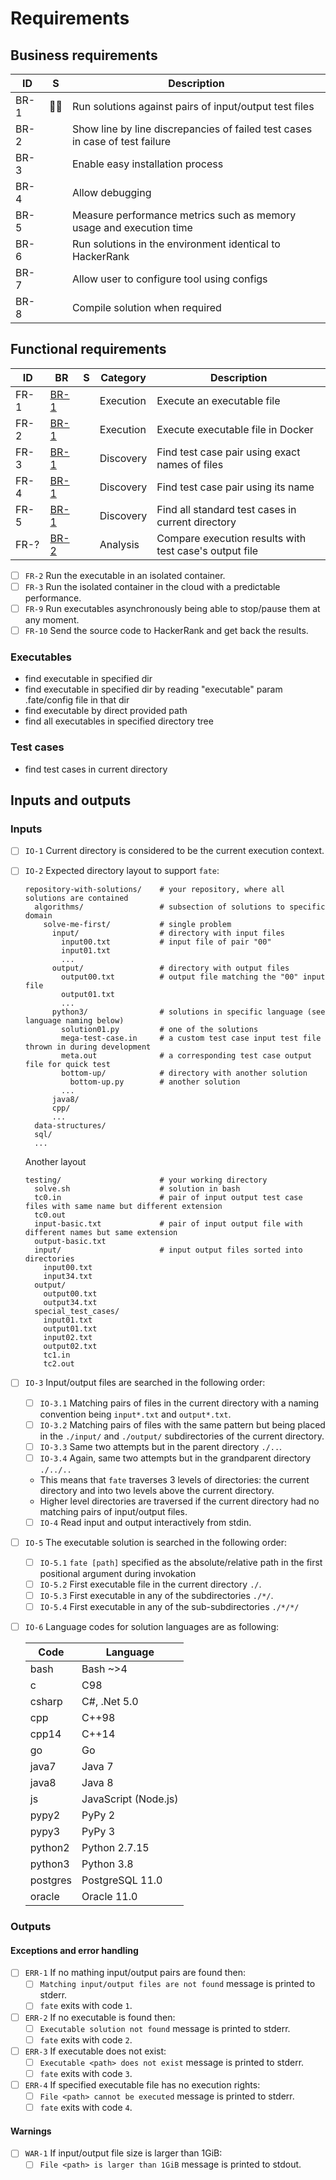 # Requirements

## Business requirements

| ID | S | Description |
| -- | ------ | ----------- |
| <a name="br-1"></a>BR-1 | 🙅‍♂️ | Run solutions against pairs of input/output test files |
| <a name="br-2"></a>BR-2 |   | Show line by line discrepancies of failed test cases in case of test failure |
| <a name="br-3"></a>BR-3 |   | Enable easy installation process |
| <a name="br-4"></a>BR-4 |   | Allow debugging |
| <a name="br-5"></a>BR-5 |   | Measure performance metrics such as memory usage and execution time |
| <a name="br-6"></a>BR-6 |   | Run solutions in the environment identical to HackerRank |
| <a name="br-7"></a>BR-7 |   | Allow user to configure tool using configs |
| <a name="br-8"></a>BR-8 |   | Compile solution when required |


## Functional requirements

| ID | BR | S | Category | Description |
| -- | -- | ------ | -------- | ----------- |
| <a name="fr-1"></a>FR-1 | <a href="#br-1">BR-1</a> |  | Execution | Execute an executable file |
| <a name="fr-2"></a>FR-2 | <a href="#br-1">BR-1</a> |  | Execution | Execute executable file in Docker |
| <a name="fr-3"></a>FR-3 | <a href="#br-1">BR-1</a> |  | Discovery | Find test case pair using exact names of files |
| <a name="fr-4"></a>FR-4 | <a href="#br-1">BR-1</a> |  | Discovery | Find test case pair using its name |
| <a name="fr-5"></a>FR-5 | <a href="#br-1">BR-1</a> |  | Discovery | Find all standard test cases in current directory
| <a name="fr-?"></a>FR-? | <a href="#br-2">BR-2</a> |  | Analysis  | Compare execution results with test case's output file |


- [ ] `FR-2` Run the executable in an isolated container.
- [ ] `FR-3` Run the isolated container in the cloud with a predictable performance.
- [ ] `FR-9` Run executables asynchronously being able to stop/pause them at any moment.
- [ ] `FR-10` Send the source code to HackerRank and get back the results.

### Executables
- find executable in specified dir
- find executable in specified dir by reading "executable" param .fate/config file in that dir
- find executable by direct provided path
- find all executables in specified directory tree
### Test cases
- find test cases in current directory



## Inputs and outputs

### Inputs

- [ ] `IO-1` Current directory is considered to be the current execution context.
- [ ] `IO-2` Expected directory layout to support `fate`:

  ```shell
  repository-with-solutions/    # your repository, where all solutions are contained
    algorithms/                 # subsection of solutions to specific domain
      solve-me-first/           # single problem
        input/                  # directory with input files
          input00.txt           # input file of pair "00"
          input01.txt
          ...
        output/                 # directory with output files
          output00.txt          # output file matching the "00" input file
          output01.txt
          ...
        python3/                # solutions in specific language (see language naming below)
          solution01.py         # one of the solutions
          mega-test-case.in     # a custom test case input test file thrown in during development
          meta.out              # a corresponding test case output file for quick test
          bottom-up/            # directory with another solution
            bottom-up.py        # another solution
          ...
        java8/
        cpp/
        ...
    data-structures/
    sql/
    ...
  ```

  Another layout

  ```shell
  testing/                      # your working directory
    solve.sh                    # solution in bash
    tc0.in                      # pair of input output test case files with same name but different extension
    tc0.out
    input-basic.txt             # pair of input output file with different names but same extension
    output-basic.txt
    input/                      # input output files sorted into directories
      input00.txt
      input34.txt
    output/
      output00.txt
      output34.txt
    special_test_cases/
      input01.txt
      output01.txt
      input02.txt
      output02.txt
      tc1.in
      tc2.out
  ```

- [ ] `IO-3` Input/output files are searched in the following order:
  - [ ] `IO-3.1` Matching pairs of files in the current directory with a naming convention being `input*.txt` and `output*.txt`.
  - [ ] `IO-3.2` Matching pairs of files with the same pattern but being placed in the `./input/` and `./output/` subdirectories of the current directory.
  - [ ] `IO-3.3` Same two attempts but in the parent directory `./..`.
  - [ ] `IO-3.4` Again, same two attempts but in the grandparent directory `./../..`
  - This means that `fate` traverses 3 levels of directories: the current directory and into two levels above the current directory.
  - Higher level directories are traversed if the current directory had no matching pairs of input/output files.
  - [ ] `IO-4` Read input and output interactively from stdin.
- [ ] `IO-5` The executable solution is searched in the following order:
  - [ ] `IO-5.1` `fate [path]` specified as the absolute/relative path in the first positional argument during invokation
  - [ ] `IO-5.2` First executable file in the current directory `./`.
  - [ ] `IO-5.3` First executable in any of the subdirectories `./*/`.
  - [ ] `IO-5.4` First executable in any of the sub-subdirectories `./*/*/`
- [ ] `IO-6` Language codes for solution languages are as following:

  | Code     | Language                  |
  | -------- | ------------------------- |
  | bash     | Bash ~>4                  |
  | c        | C98                       |
  | csharp   | C#, .Net 5.0              |
  | cpp      | C++98                     |
  | cpp14    | C++14                     |
  | go       | Go                        |
  | java7    | Java 7                    |
  | java8    | Java 8                    |
  | js       | JavaScript (Node.js)      |
  | pypy2    | PyPy 2                    |
  | pypy3    | PyPy 3                    |
  | python2  | Python 2.7.15             |
  | python3  | Python 3.8                |
  | postgres | PostgreSQL 11.0           |
  | oracle   | Oracle 11.0               |

### Outputs

#### Exceptions and error handling

- [ ] `ERR-1` If no mathing input/output pairs are found then:
  - [ ] `Matching input/output files are not found` message is printed to stderr.
  - [ ] `fate` exits with code `1`.
- [ ] `ERR-2` If no executable is found then:
  - [ ] `Executable solution not found` message is printed to stderr.
  - [ ] `fate` exits with code `2`.
- [ ] `ERR-3` If executable does not exist:
  - [ ] `Executable <path> does not exist` message is printed to stderr.
  - [ ] `fate` exits with code `3`.
- [ ] `ERR-4` If specified executable file has no execution rights:
  - [ ] `File <path> cannot be executed` message is printed to stderr.
  - [ ] `fate` exits with code `4`.

#### Warnings

- [ ] `WAR-1` If input/output file size is larger than 1GiB:
  - [ ] `File <path> is larger than 1GiB` message is printed to stdout.
